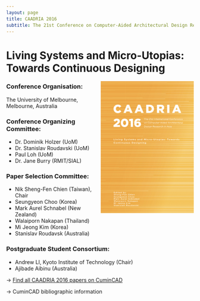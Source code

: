 ```yaml
---
layout: page
title: CAADRIA 2016
subtitle: The 21st Conference on Computer-Aided Architectural Design Research in Asia. 30 March to 2 April, 2016. Melbourne, Australia.
---
```


# Living Systems and Micro-Utopias: Towards Continuous Designing

<img src="./caadria_cover_2016.jpg" width="250" align="right" />

### Conference Organisation:
The University of Melbourne, Melbourne, Australia

### Conference Organizing Committee:
* Dr. Dominik Holzer (UoM)
* Dr. Stanislav Roudavski (UoM)
* Paul Loh (UoM)
* Dr. Jane Burry (RMIT/SIAL)

### Paper Selection Committee:
* Nik Sheng-Fen Chien (Taiwan), Chair
* Seungyeon Choo (Korea)
* Mark Aurel Schnabel (New Zealand)
* Walaiporn Nakapan (Thailand)
* Mi Jeong Kim (Korea)
* Stanislav Roudavsk (Australia)

### Postgraduate Student Consortium:
* Andrew LI, Kyoto Institute of Technology (Chair)
* Ajibade Aibinu (Australia)

&rarr; [Find all CAADRIA 2016 papers on CuminCAD](http://papers.cumincad.org/cgi-bin/works/Search?search=series%3ACAADRIA+year%3A2016)

&rarr; CuminCAD bibliographic information
